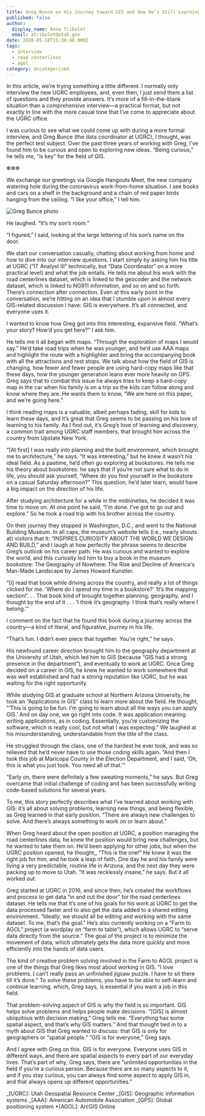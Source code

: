 ```yaml
---
title: Greg Bunce on His Journey toward GIS and How He’s Still Learning
published: false
author:
  display_name: Anna Tribolet
  email: atribolet@utah.gov
date: 2020-05-18T15:39:48.000Z
tags:
  - interview
  - road centerlines
  - agol
category: Uncategorized
---
```


In this article, we’re trying something a little different. I normally only interview the new UGRC employees, and, even then, I just send them a list of questions and they provide answers. It’s more of a fill-in-the-blank situation than a comprehensive interview—a practical format, but not exactly in line with the more casual tone that I’ve come to appreciate about the UGRC office.

I was curious to see what we could come up with during a more formal interview, and Greg Bunce (the data coordinator at UGRC), I thought, was the perfect test subject. Over the past three years of working with Greg, I’ve found him to be curious and open to exploring new ideas. “Being curious,” he tells me, “is key” for the field of GIS.

✼✼✼


We exchange our greetings via Google Hangouts Meet, the new company watering hole during the coronavirus work-from-home situation. I see books and cars on a shelf in the background and a chain of red paper birds hanging from the ceiling. “I like your office,” I tell him.

![Greg Bunce photo](/images/404.png)

He laughed. “It’s my son’s room.”

“I figured,” I said, looking at the large lettering of his son’s name on the door.

We start our conversation casually, chatting about working from home and how to dive into our interview questions. I start simply by asking him his title at UGRC (“IT Analyst III” technically, but “Data Coordinator” on a more practical level) and what the job entails. He tells me about his work with the road centerlines dataset, which is linked to the geocoder and the network dataset, which is linked to NG911 information, and so on and so forth. There’s connection after connection. Even at this early point in the conversation, we’re hitting on an idea that I stumble upon in almost every GIS-related discussion I have: GIS is everywhere. It’s all connected, and everyone uses it.

I wanted to know how Greg got into this interesting, expansive field. “What’s your story? How’d you get here?” I ask him.

He tells me it all began with maps. “Through the exploration of maps I would say.” He’d take road trips when he was younger, and he’d use AAA maps and highlight the route with a highlighter and bring the accompanying book with all the attractions and rest stops. We talk about how the field of GIS is changing, how fewer and fewer people are using hard-copy maps like that these days, how the younger generation leans ever more heavily on GPS. Greg says that to combat this issue he always tries to keep a hard-copy map in the car when his family is on a trip so the kids can follow along and know where they are. He wants them to know, “We are here on this paper, and we’re going here.”

I think reading maps is a valuable, albeit perhaps fading, skill for kids to learn these days, and it’s great that Greg seems to be passing on his love of learning to his family. As I find out, it’s Greg’s love of learning and discovery, a common trait among UGRC staff members, that brought him across the country from Upstate New York.

“[At first] I was really into planning and the built environment, which brought me to architecture,” he says. “It was interesting,” but he knew it wasn’t his ideal field. As a pastime, he’d often go exploring at bookstores. He tells me his theory about bookstores: he says that if you’re not sure what to do in life, you should ask yourself, “Where do you find yourself in the bookstore on a casual Saturday afternoon?” This question, he’d later learn, would have a big impact on the direction of his life.

After studying architecture for a while in the midnineties, he decided it was time to move on. At one point he said, “I’m done. I’ve got to go out and explore.” So he took a road trip with his brother across the country.

On their journey they stopped in Washington, D.C., and went to the National Building Museum. In all caps, the museum’s website tells (i.e., nearly shouts at) visitors that it: “INSPIRES CURIOSITY ABOUT THE WORLD WE DESIGN AND BUILD,” and I laugh at how perfectly the phrase seems to describe Greg’s outlook on his career path. He was curious and wanted to explore the world, and this curiosity led him to buy a book in the museum bookstore: The Geography of Nowhere: The Rise and Decline of America's Man-Made Landscape by James Howard Kunstler.

“[I] read that book while driving across the country, and really a lot of things clicked for me. ‘Where do I spend my time in a bookstore?’ ‘It’s the mapping section!’. . . That book kind of brought together planning, geography, and I thought by the end of it . . . ‘I think it’s geography. I think that’s really where I belong.’”

I comment on the fact that he found this book during a journey across the country—a kind of literal, and figurative, journey in his life.

“That’s fun. I didn’t even piece that together. You’re right,” he says.

His newfound career direction brought him to the geography department at the University of Utah, which led him to GIS (because “GIS had a strong presence in the department”), and eventually to work at UGRC. Once Greg decided on a career in GIS, he knew he wanted to work somewhere that was well established and had a strong reputation like UGRC, but he was waiting for the right opportunity.

While studying GIS at graduate school at Northern Arizona University, he took an “Applications in GIS” class to learn more about the field. He thought, “‘This is going to be fun. I’m going to learn about all the ways you can apply GIS.’ And on day one, we go right into code. It was application meaning writing applications, as in coding. Essentially, you’re customizing the software, which is really cool, but not what I was expecting.” We laughed at his misunderstanding, understandable from the title of the class.

He struggled through the class, one of the hardest he ever took, and was so relieved that he’d never have to use those coding skills again. “And then I took this job at Maricopa County in the Election Department, and I said, ‘Oh, this is what you just took. You need all of that.’”

“Early on, there were definitely a few sweating moments,” he says. But Greg overcame that initial challenge of coding and has been successfully writing code-based solutions for several years.

To me, this story perfectly describes what I’ve learned about working with GIS: it’s all about solving problems, learning new things, and being flexible, as Greg learned in that early position. “There are always new challenges to solve. And there’s always something to work on or learn about.”

When Greg heard about the open position at UGRC, a position managing the road centerlines data, he knew the position would bring new challenges, but he wanted to take them on. He’d been applying for other jobs, but when the UGRC position opened, he thought,, “This is the one!” He knew it was the right job for him, and he took a leap of faith. One day he and his family were living a very predictable, routine life in Arizona, and the next day they were packing up to move to Utah. “It was recklessly insane,” he says. But it all worked out.

Greg started at UGRC in 2016, and since then, he’s created the workflows and process to get data “in and out the door” for the road centerlines dataset. He tells me that it’s one of his goals for his work at UGRC to get the data processed faster and to also get the data added to a shared editing environment. “Ideally, we should all be editing and working with the same dataset. To me, that’s the goal.” He’s also currently working on a “Farm to AGOL” project (a wordplay on “farm to table”), which allows UGRC to “serve data directly from the source.” The goal of the project is to minimize the movement of data, which ultimately gets the data more quickly and more efficiently into the hands of data users.

The kind of creative problem solving involved in the Farm to AGOL project is one of the things that Greg likes most about working in GIS. “I love problems. I can’t really pass an unfinished jigsaw puzzle. I have to sit there till it’s done.” To solve these problems, you have to be able to self-learn and continue learning, which, Greg says, is essential if you want a job in this field.

That problem-solving aspect of GIS is why the field is so important. GIS helps solve problems and helps people make decisions. “[GIS] is almost ubiquitous with decision making,” Greg tells me. “Everything has some spatial aspect, and that’s why GIS matters.” And that thought tied in to a myth about GIS that Greg wanted to discuss: that GIS is only for geographers or “spatial people.” “GIS is for everyone,” Greg says.

And I agree with Greg on this. GIS is for everyone. Everyone uses GIS in different ways, and there are spatial aspects to every part of our everyday lives. That’s part of why, Greg says, there are “unlimited opportunities in the field if you’re a curious person. Because there are so many aspects to it, and if you stay curious, you can always find some aspect to apply GIS in, and that always opens up different opportunities.”

_[UGRC]: Utah Geospatial Resource Center
_[GIS]: Geographic information systems
_[AAA]: American Automobile Association
_[GPS]: Global positioning system \*[AGOL]: ArcGIS Online
